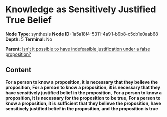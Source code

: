 # Knowledge as Sensitively Justified True Belief

**Node Type:** synthesis
**Node ID:** 1a5a18f4-5311-4a91-b9b8-c5cb1e0aab68
**Depth:** 5
**Terminal:** No

**Parent:** [Isn't it possible to have indefeasible justification under a false proposition?](isnt-it-possible-to-have-indefeasible-justification-under-a-false-proposition-antithesis-dec9d3d7-bb7e-4337-8964-c4e83aa17190.md)

## Content

**For a person to know a proposition, it is necessary that they believe the proposition**, **For a person to know a proposition, it is necessary that they have sensitively justified belief in the proposition**, **For a person to know a proposition, it is necessary for the proposition to be true**, **For a person to know a proposition, it is sufficient that they believe the proposition, have sensitively justified belief in the proposition, and the proposition is true**
